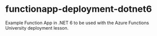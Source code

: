 # functionapp-deployment-dotnet6
Example Function App in .NET 6 to be used with the Azure Functions University deployment lesson. 
